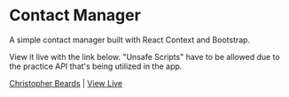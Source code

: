 # Contact Manager

A simple contact manager built with React Context and Bootstrap.

View it live with the link below. "Unsafe Scripts" have to be allowed due to the practice API that's being utilized in the app.

[Christopher Beards](https://www.linkedin.com/in/christopher-beards-1292b529/) | [View Live](https://christopherbeards.github.io/contactmanager/#/)

